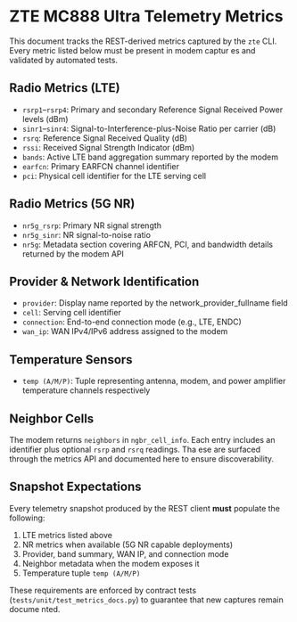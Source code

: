 # ZTE MC888 Ultra Telemetry Metrics

This document tracks the REST-derived metrics captured by the `zte` CLI. Every metric listed below must be present in modem captur
es and validated by automated tests.

## Radio Metrics (LTE)
- `rsrp1`–`rsrp4`: Primary and secondary Reference Signal Received Power levels (dBm)
- `sinr1`–`sinr4`: Signal-to-Interference-plus-Noise Ratio per carrier (dB)
- `rsrq`: Reference Signal Received Quality (dB)
- `rssi`: Received Signal Strength Indicator (dBm)
- `bands`: Active LTE band aggregation summary reported by the modem
- `earfcn`: Primary EARFCN channel identifier
- `pci`: Physical cell identifier for the LTE serving cell

## Radio Metrics (5G NR)
- `nr5g_rsrp`: Primary NR signal strength
- `nr5g_sinr`: NR signal-to-noise ratio
- `nr5g`: Metadata section covering ARFCN, PCI, and bandwidth details returned by the modem API

## Provider & Network Identification
- `provider`: Display name reported by the network_provider_fullname field
- `cell`: Serving cell identifier
- `connection`: End-to-end connection mode (e.g., LTE, ENDC)
- `wan_ip`: WAN IPv4/IPv6 address assigned to the modem

## Temperature Sensors
- `temp (A/M/P)`: Tuple representing antenna, modem, and power amplifier temperature channels respectively

## Neighbor Cells
The modem returns `neighbors` in `ngbr_cell_info`. Each entry includes an identifier plus optional `rsrp` and `rsrq` readings. Tha
ese are surfaced through the metrics API and documented here to ensure discoverability.

## Snapshot Expectations
Every telemetry snapshot produced by the REST client **must** populate the following:

1. LTE metrics listed above
2. NR metrics when available (5G NR capable deployments)
3. Provider, band summary, WAN IP, and connection mode
4. Neighbor metadata when the modem exposes it
5. Temperature tuple `temp (A/M/P)`

These requirements are enforced by contract tests (`tests/unit/test_metrics_docs.py`) to guarantee that new captures remain docume
nted.
